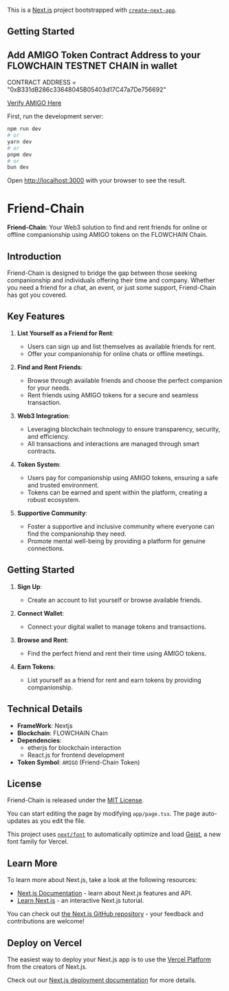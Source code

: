 This is a [Next.js](https://nextjs.org) project bootstrapped with [`create-next-app`](https://nextjs.org/docs/app/api-reference/cli/create-next-app).

## Getting Started

## Add AMIGO Token Contract Address to your FLOWCHAIN TESTNET CHAIN in wallet

CONTRACT ADDRESS = "0xB331dB286c33648045B05403d17C47a7De756692"

[Verify AMIGO Here](https://evm-testnet.flowscan.io/token/0xB331dB286c33648045B05403d17C47a7De756692)

First, run the development server:

```bash
npm run dev
# or
yarn dev
# or
pnpm dev
# or
bun dev
```

Open [http://localhost:3000](http://localhost:3000) with your browser to see the result.

# Friend-Chain

**Friend-Chain**: Your Web3 solution to find and rent friends for online or offline companionship using AMIGO tokens on the FLOWCHAIN Chain.

## Introduction
Friend-Chain is designed to bridge the gap between those seeking companionship and individuals offering their time and company. Whether you need a friend for a chat, an event, or just some support, Friend-Chain has got you covered.

## Key Features
1. **List Yourself as a Friend for Rent**:
   - Users can sign up and list themselves as available friends for rent.
   - Offer your companionship for online chats or offline meetings.

2. **Find and Rent Friends**:
   - Browse through available friends and choose the perfect companion for your needs.
   - Rent friends using AMIGO tokens for a secure and seamless transaction.

3. **Web3 Integration**:
   - Leveraging blockchain technology to ensure transparency, security, and efficiency.
   - All transactions and interactions are managed through smart contracts.

4. **Token System**:
   - Users pay for companionship using AMIGO tokens, ensuring a safe and trusted environment.
   - Tokens can be earned and spent within the platform, creating a robust ecosystem.

5. **Supportive Community**:
   - Foster a supportive and inclusive community where everyone can find the companionship they need.
   - Promote mental well-being by providing a platform for genuine connections.

## Getting Started
1. **Sign Up**:
   - Create an account to list yourself or browse available friends.

2. **Connect Wallet**:
   - Connect your digital wallet to manage tokens and transactions.

3. **Browse and Rent**:
   - Find the perfect friend and rent their time using AMIGO tokens.

4. **Earn Tokens**:
   - List yourself as a friend for rent and earn tokens by providing companionship.

## Technical Details
- **FrameWork**: Nextjs
- **Blockchain**: FLOWCHAIN Chain
- **Dependencies**: 
  - etherjs for blockchain interaction
  - React.js for frontend development
- **Token Symbol**: `AMIGO` (Friend-Chain Token)

## License
Friend-Chain is released under the [MIT License](LICENSE).


You can start editing the page by modifying `app/page.tsx`. The page auto-updates as you edit the file.

This project uses [`next/font`](https://nextjs.org/docs/app/building-your-application/optimizing/fonts) to automatically optimize and load [Geist](https://vercel.com/font), a new font family for Vercel.

## Learn More

To learn more about Next.js, take a look at the following resources:

- [Next.js Documentation](https://nextjs.org/docs) - learn about Next.js features and API.
- [Learn Next.js](https://nextjs.org/learn) - an interactive Next.js tutorial.

You can check out [the Next.js GitHub repository](https://github.com/vercel/next.js) - your feedback and contributions are welcome!

## Deploy on Vercel

The easiest way to deploy your Next.js app is to use the [Vercel Platform](https://vercel.com/new?utm_medium=default-template&filter=next.js&utm_source=create-next-app&utm_campaign=create-next-app-readme) from the creators of Next.js.

Check out our [Next.js deployment documentation](https://nextjs.org/docs/app/building-your-application/deploying) for more details.
